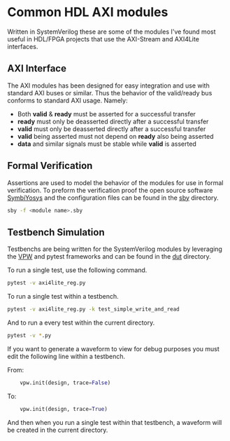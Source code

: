 # Common HDL AXI modules

Written in SystemVerilog these are some of the modules I've found most useful
in HDL/FPGA projects that use the AXI-Stream and AXI4Lite interfaces.


## AXI Interface

The AXI modules has been designed for easy integration and use with standard
AXI buses or similar. Thus the behavior of the valid/ready bus conforms to
standard AXI usage. Namely:

* Both __valid__ & __ready__ must be asserted for a successful transfer
* __ready__ must only be deasserted directly after a successful transfer
* __valid__ must only be deasserted directly after a successful transfer
* __valid__ being asserted must not depend on __ready__ also being asserted
* __data__  and similar signals must be stable while __valid__ is asserted


## Formal Verification

Assertions are used to model the behavior of the modules for use in formal
verification. To preform the verification proof the open source software
[SymbiYosys](https://symbiyosys.readthedocs.io/en/latest/) and the
configuration files can be found in the [sby](sby) directory.


```bash
sby -f <module name>.sby
```


## Testbench Simulation

Testbenchs are being written for the SystemVerilog modules by leveraging the
[VPW](https://github.com/bmartini/vpw-testbench) and pytest frameworks and can
be found in the [dut](dut) directory.

To run a single test, use the following command.

```bash
pytest -v axi4lite_reg.py
```

To run a single test within a testbench.

```bash
pytest -v axi4lite_reg.py -k test_simple_write_and_read
```

And to run a every test within the current directory.

```bash
pytest -v *.py
```

If you want to generate a waveform to view for debug purposes you must edit the
following line within a testbench.

From:

```python
    vpw.init(design, trace=False)
```

To:

```python
    vpw.init(design, trace=True)
```

And then when you run a single test within that testbench, a waveform will be
created in the current directory.
